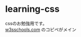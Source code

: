 # learning-css

cssのお勉強用です。  
[w3sschools.com](http://www.w3schools.com/css/css_examples.asp)
のコピペがメイン